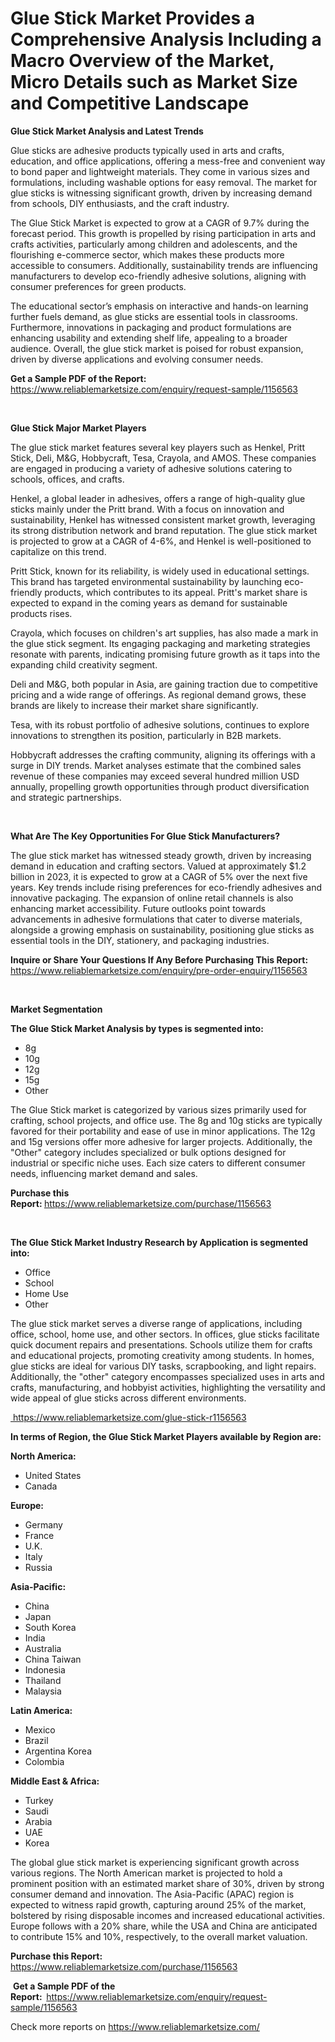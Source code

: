 <p><h1>Glue Stick Market Provides a Comprehensive Analysis Including a Macro Overview of the Market, Micro Details such as Market Size and Competitive Landscape</h1></p><p><strong>Glue Stick Market Analysis and Latest Trends</strong></p>
<p><p>Glue sticks are adhesive products typically used in arts and crafts, education, and office applications, offering a mess-free and convenient way to bond paper and lightweight materials. They come in various sizes and formulations, including washable options for easy removal. The market for glue sticks is witnessing significant growth, driven by increasing demand from schools, DIY enthusiasts, and the craft industry. </p><p>The Glue Stick Market is expected to grow at a CAGR of 9.7% during the forecast period. This growth is propelled by rising participation in arts and crafts activities, particularly among children and adolescents, and the flourishing e-commerce sector, which makes these products more accessible to consumers. Additionally, sustainability trends are influencing manufacturers to develop eco-friendly adhesive solutions, aligning with consumer preferences for green products. </p><p>The educational sector’s emphasis on interactive and hands-on learning further fuels demand, as glue sticks are essential tools in classrooms. Furthermore, innovations in packaging and product formulations are enhancing usability and extending shelf life, appealing to a broader audience. Overall, the glue stick market is poised for robust expansion, driven by diverse applications and evolving consumer needs.</p></p>
<p><strong>Get a Sample PDF of the Report:&nbsp;</strong> <a href="https://www.reliablemarketsize.com/enquiry/request-sample/1156563?utm_campaign=1903&utm_medium=2&utm_source=Github&utm_content=ia&utm_term=08022025&utm_id=glue-stick">https://www.reliablemarketsize.com/enquiry/request-sample/1156563</a></p>
<p>&nbsp;</p>
<p><strong>Glue Stick Major Market Players</strong></p>
<p><p>The glue stick market features several key players such as Henkel, Pritt Stick, Deli, M&G, Hobbycraft, Tesa, Crayola, and AMOS. These companies are engaged in producing a variety of adhesive solutions catering to schools, offices, and crafts.</p><p>Henkel, a global leader in adhesives, offers a range of high-quality glue sticks mainly under the Pritt brand. With a focus on innovation and sustainability, Henkel has witnessed consistent market growth, leveraging its strong distribution network and brand reputation. The glue stick market is projected to grow at a CAGR of 4-6%, and Henkel is well-positioned to capitalize on this trend.</p><p>Pritt Stick, known for its reliability, is widely used in educational settings. This brand has targeted environmental sustainability by launching eco-friendly products, which contributes to its appeal. Pritt's market share is expected to expand in the coming years as demand for sustainable products rises.</p><p>Crayola, which focuses on children's art supplies, has also made a mark in the glue stick segment. Its engaging packaging and marketing strategies resonate with parents, indicating promising future growth as it taps into the expanding child creativity segment.</p><p>Deli and M&G, both popular in Asia, are gaining traction due to competitive pricing and a wide range of offerings. As regional demand grows, these brands are likely to increase their market share significantly.</p><p>Tesa, with its robust portfolio of adhesive solutions, continues to explore innovations to strengthen its position, particularly in B2B markets.</p><p>Hobbycraft addresses the crafting community, aligning its offerings with a surge in DIY trends. Market analyses estimate that the combined sales revenue of these companies may exceed several hundred million USD annually, propelling growth opportunities through product diversification and strategic partnerships.</p></p>
<p>&nbsp;</p>
<p><strong>What Are The Key Opportunities For Glue Stick Manufacturers?</strong></p>
<p><p>The glue stick market has witnessed steady growth, driven by increasing demand in education and crafting sectors. Valued at approximately $1.2 billion in 2023, it is expected to grow at a CAGR of 5% over the next five years. Key trends include rising preferences for eco-friendly adhesives and innovative packaging. The expansion of online retail channels is also enhancing market accessibility. Future outlooks point towards advancements in adhesive formulations that cater to diverse materials, alongside a growing emphasis on sustainability, positioning glue sticks as essential tools in the DIY, stationery, and packaging industries.</p></p>
<p><strong>Inquire or Share Your Questions If Any Before Purchasing This Report:</strong> <a href="https://www.reliablemarketsize.com/enquiry/pre-order-enquiry/1156563?utm_campaign=1903&utm_medium=2&utm_source=Github&utm_content=ia&utm_term=08022025&utm_id=glue-stick">https://www.reliablemarketsize.com/enquiry/pre-order-enquiry/1156563</a></p>
<p>&nbsp;</p>
<p><strong>Market Segmentation</strong></p>
<p><strong>The Glue Stick Market Analysis by types is segmented into:</strong></p>
<p><ul><li>8g</li><li>10g</li><li>12g</li><li>15g</li><li>Other</li></ul></p>
<p><p>The Glue Stick market is categorized by various sizes primarily used for crafting, school projects, and office use. The 8g and 10g sticks are typically favored for their portability and ease of use in minor applications. The 12g and 15g versions offer more adhesive for larger projects. Additionally, the "Other" category includes specialized or bulk options designed for industrial or specific niche uses. Each size caters to different consumer needs, influencing market demand and sales.</p></p>
<p><strong>Purchase this Report:&nbsp;</strong><a href="https://www.reliablemarketsize.com/purchase/1156563?utm_campaign=1903&utm_medium=2&utm_source=Github&utm_content=ia&utm_term=08022025&utm_id=glue-stick">https://www.reliablemarketsize.com/purchase/1156563</a></p>
<p>&nbsp;</p>
<p><strong>The Glue Stick Market Industry Research by Application is segmented into:</strong></p>
<p><ul><li>Office</li><li>School</li><li>Home Use</li><li>Other</li></ul></p>
<p><p>The glue stick market serves a diverse range of applications, including office, school, home use, and other sectors. In offices, glue sticks facilitate quick document repairs and presentations. Schools utilize them for crafts and educational projects, promoting creativity among students. In homes, glue sticks are ideal for various DIY tasks, scrapbooking, and light repairs. Additionally, the "other" category encompasses specialized uses in arts and crafts, manufacturing, and hobbyist activities, highlighting the versatility and wide appeal of glue sticks across different environments.</p></p>
<p><a href="https://www.reliablemarketsize.com/glue-stick-r1156563?utm_campaign=1903&utm_medium=2&utm_source=Github&utm_content=ia&utm_term=08022025&utm_id=glue-stick">&nbsp;https://www.reliablemarketsize.com/glue-stick-r1156563</a></p>
<p><strong>In terms of Region, the Glue Stick Market Players available by Region are:</strong></p>
<p>
    <p> <strong> North America: </strong>
        <ul>
            <li>United States</li>
            <li>Canada</li>
        </ul>
        </p> 
    <p> <strong> Europe: </strong>
        <ul>
            <li>Germany</li>
            <li>France</li>
            <li>U.K.</li>
            <li>Italy</li>
            <li>Russia</li>
        </ul>
        </p> 
    <p> <strong> Asia-Pacific: </strong>
        <ul>
            <li>China</li>
            <li>Japan</li>
            <li>South Korea</li>
            <li>India</li>
            <li>Australia</li>
            <li>China Taiwan</li>
            <li>Indonesia</li>
            <li>Thailand</li>
            <li>Malaysia</li>
        </ul>
        </p> 
    <p> <strong> Latin America: </strong>
        <ul>
            <li>Mexico</li>
            <li>Brazil</li>
            <li>Argentina Korea</li>
            <li>Colombia</li>
        </ul>
        </p> 
    <p> <strong> Middle East & Africa: </strong>
        <ul>
            <li>Turkey</li>
            <li>Saudi</li>
            <li>Arabia</li>
            <li>UAE</li>
            <li>Korea</li>
        </ul>
    </p>
    </p>
<p><p>The global glue stick market is experiencing significant growth across various regions. The North American market is projected to hold a prominent position with an estimated market share of 30%, driven by strong consumer demand and innovation. The Asia-Pacific (APAC) region is expected to witness rapid growth, capturing around 25% of the market, bolstered by rising disposable incomes and increased educational activities. Europe follows with a 20% share, while the USA and China are anticipated to contribute 15% and 10%, respectively, to the overall market valuation.</p></p>
<p><strong>Purchase this Report: </strong><a href="https://www.reliablemarketsize.com/purchase/1156563?utm_campaign=1903&utm_medium=2&utm_source=Github&utm_content=ia&utm_term=08022025&utm_id=glue-stick">https://www.reliablemarketsize.com/purchase/1156563</a></p>
<p>&nbsp;<strong>Get a Sample PDF of the Report:&nbsp;&nbsp;</strong><a href="https://www.reliablemarketsize.com/enquiry/request-sample/1156563?utm_campaign=1903&utm_medium=2&utm_source=Github&utm_content=ia&utm_term=08022025&utm_id=glue-stick">https://www.reliablemarketsize.com/enquiry/request-sample/1156563</a></p>
<p><strong></strong></p>
<p>Check more reports on <a href="https://www.reliablemarketsize.com/?utm_campaign=1903&utm_medium=2&utm_source=Github&utm_content=ia&utm_term=08022025&utm_id=glue-stick">https://www.reliablemarketsize.com/</a></p>